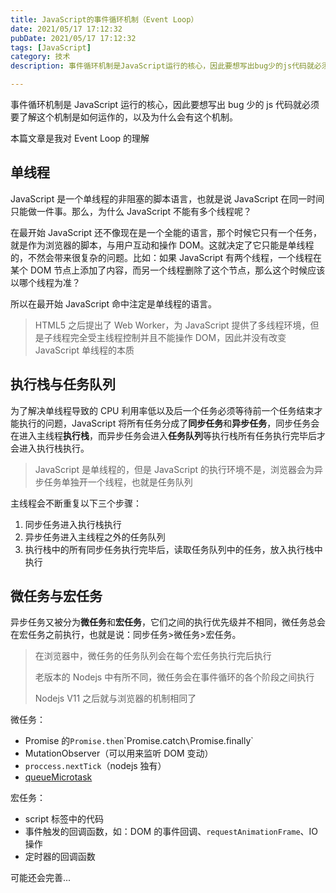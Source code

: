 ```yaml
---
title: JavaScript的事件循环机制（Event Loop）
date: 2021/05/17 17:12:32
pubDate: 2021/05/17 17:12:32
tags: [JavaScript]
category: 技术
description: 事件循环机制是JavaScript运行的核心，因此要想写出bug少的js代码就必须要了解这个机制是如何运作的，以及为什么会有这个机制。本篇文章是我对Event Loop的理解

---
```


事件循环机制是 JavaScript 运行的核心，因此要想写出 bug 少的 js 代码就必须要了解这个机制是如何运作的，以及为什么会有这个机制。

本篇文章是我对 Event Loop 的理解

## 单线程

JavaScript 是一个单线程的非阻塞的脚本语言，也就是说 JavaScript 在同一时间只能做一件事。那么，为什么 JavaScript 不能有多个线程呢？

在最开始 JavaScript 还不像现在是一个全能的语言，那个时候它只有一个任务，就是作为浏览器的脚本，与用户互动和操作 DOM。这就决定了它只能是单线程的，不然会带来很复杂的问题。比如：如果 JavaScript 有两个线程，一个线程在某个 DOM 节点上添加了内容，而另一个线程删除了这个节点，那么这个时候应该以哪个线程为准？

所以在最开始 JavaScript 命中注定是单线程的语言。

> HTML5 之后提出了 Web Worker，为 JavaScript 提供了多线程环境，但是子线程完全受主线程控制并且不能操作 DOM，因此并没有改变 JavaScript 单线程的本质

## 执行栈与任务队列

为了解决单线程导致的 CPU 利用率低以及后一个任务必须等待前一个任务结束才能执行的问题，JavaScript 将所有任务分成了**同步任务**和**异步任务**，同步任务会在进入主线程**执行栈**，而异步任务会进入**任务队列**等执行栈所有任务执行完毕后才会进入执行栈执行。

> JavaScript 是单线程的，但是 JavaScript 的执行环境不是，浏览器会为异步任务单独开一个线程，也就是任务队列

主线程会不断重复以下三个步骤：

1. 同步任务进入执行栈执行
2. 异步任务进入主线程之外的任务队列
3. 执行栈中的所有同步任务执行完毕后，读取任务队列中的任务，放入执行栈中执行

## 微任务与宏任务

异步任务又被分为**微任务**和**宏任务**，它们之间的执行优先级并不相同，微任务总会在宏任务之前执行，也就是说：同步任务>微任务>宏任务。

> 在浏览器中，微任务的任务队列会在每个宏任务执行完后执行
>
> 老版本的 Nodejs 中有所不同，微任务会在事件循环的各个阶段之间执行
>
> Nodejs V11 之后就与浏览器的机制相同了

微任务：

- Promise 的`Promise.then`\`Promise.catch`\`Promise.finally`
- MutationObserver（可以用来监听 DOM 变动）
- `proccess.nextTick`（nodejs 独有）
- [queueMicrotask](https://developer.mozilla.org/zh-CN/docs/Web/API/WindowOrWorkerGlobalScope/queueMicrotask)

宏任务：

- script 标签中的代码
- 事件触发的回调函数，如：DOM 的事件回调、`requestAnimationFrame`、IO 操作
- 定时器的回调函数

可能还会完善...
